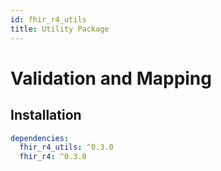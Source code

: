 ```yaml
---
id: fhir_r4_utils
title: Utility Package
---
```


# Validation and Mapping



## Installation

```yaml
dependencies:
  fhir_r4_utils: ^0.3.0
  fhir_r4: ^0.3.0
```